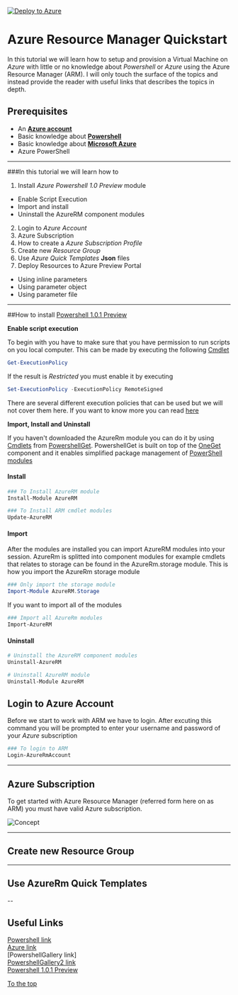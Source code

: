 [![Deploy to Azure](http://azuredeploy.net/deploybutton.png)](https://azuredeploy.net/)

# Azure Resource Manager Quickstart

In this tutorial we will learn how to setup and provision a Virtual Machine on _Azure_ with little
or no knowledge about _Powershell_ or _Azure_ using the Azure Resource Manager (ARM). I will only touch the surface of the topics and instead provide the reader with useful links 
that describes the topics in depth.  

## Prerequisites
* An **[Azure account]**
* Basic knowledge about **[Powershell][Powershell link]**
* Basic knowledge about **[Microsoft Azure][Azure link]**
* Azure PowerShell

---

###In this tutorial we will learn how to 
1. Install _Azure Powershell 1.0 Preview_ module  
  * Enable Script Execution
  * Import and install
  * Uninstall the AzureRM component modules
2. Login to _Azure Account_
3. Azure Subscription
4. How to create a _Azure Subscription Profile_
5. Create new _Resource Group_
6. Use _Azure Quick Templates_ **Json** files 
7. Deploy Resources to Azure Preview Portal    
 * Using inline parameters  
 * Using parameter object  
 * Using parameter file  

---
##How to install [Powershell 1.0.1 Preview]

**Enable script execution**  

To begin with you have to make sure that you have permission to run scripts on you local computer. This can be
made by executing the following [Cmdlet][Cmdlet Overview]
```PowerShell
Get-ExecutionPolicy
```
If the result is _Restricted_ you must enable it by executing   

```PowerShell
Set-ExecutionPolicy -ExecutionPolicy RemoteSigned
```
There are several different execution policies that can be used but we will not cover them here. If you want to know more you can read [here][Execution Policy]

**Import, Install and Uninstall**

If you haven't downloaded the AzureRm module you can do it by using [Cmdlets][Cmdlet Overview] from [PowershellGet]. PowershellGet is built on top of the [OneGet] component and it enables simplified package management of [PowerShell modules] 

#### Install
```PowerShell
### To Install AzureRM module 
Install-Module AzureRM  

### To Install ARM cmdlet modules
Update-AzureRM
```
#### Import
After the modules are installed you can import AzureRM modules into your session. AzureRm is splitted into component modules for example cmdlets that relates to storage can be found in the AzureRm.storage module. 
This is how you import the AzureRm storage module
```PowerShell
### Only import the storage module
Import-Module AzureRM.Storage
```

If you want to import all of the modules 
```PowerShell
### Import all AzureRm modules
Import-AzureRM
```

#### Uninstall 

```PowerShell
# Uninstall the AzureRM component modules
Uninstall-AzureRM

# Uninstall AzureRM module
Uninstall-Module AzureRM
```

## Login to Azure Account

Before we start to work with ARM we have to login. After excuting this command you will be prompted to enter your username and password of your _Azure_ subscription
```PowerShell
### To login to ARM
Login-AzureRmAccount
```
---
## Azure Subscription

To get started with Azure Resource Manager (referred form here on as ARM) you must have valid Azure subscription.

![Concept](http://trevorsullivan.net/wp-content/uploads/2015/08/2015-09-06-16_59_10-New-notification-1024x707.png)

---
## Create new Resource Group
---
## Use AzureRm Quick Templates  
--

## Useful Links 

[Powershell link]  
[Azure link]  
[PowershellGallery link]  
[PowershellGallery2 link]  
[Powershell 1.0.1 Preview]  

<script src="https://gist.github.com/Ostlind/f57dfd9f066b743e5e77.js"></script>
<script src="https://gist.github.com/Ostlind/f57dfd9f066b743e5e77.js"></script>

[Powershell link]:                  http://powershell.com/cs/
[Azure link]:                       https://azure.microsoft.com/en-us/
[PowershellGallery]:                https://www.powershellgallery.com/
[PowershellGallery2 link]:          https://github.com/Azure/azure-powershell/releases/tag/v1.0.0-preview-gallery-October2015
[Powershell 1.0.1 Preview]:         https://www.powershellgallery.com/packages/AzureRM/
[Azure Quickstart Templates]:       https://azure.microsoft.com/en-us/documentation/templates/
[Azure Quickstart Templates Github]:https://github.com/Azure/azure-quickstart-templates
[Cmdlet Overview]:                  https://technet.microsoft.com/en-us/library/ms714395(v=vs.85).aspx
[Execution Policy]:                 https://blog.netspi.com/15-ways-to-bypass-the-powershell-execution-policy/
[PowershellGet]:                    http://blogs.msdn.com/b/mvpawardprogram/archive/2014/10/06/package-management-for-powershell-modules-with-powershellget.aspx 
[PowershellGet Tutorial 1]:         http://blogs.msdn.com/b/mvpawardprogram/archive/2014/10/06/package-management-for-powershell-modules-with-powershellget.aspx 
[OneGet]:                           https://github.com/oneget/oneget
[Powershell modules]:               https://technet.microsoft.com/en-us/library/dd878324(v=vs.85).aspx
[Azure account]:                    https://azure.microsoft.com/en-us/pricing/free-trial/
[To the top](#azure-resource-manager-quickstart)

